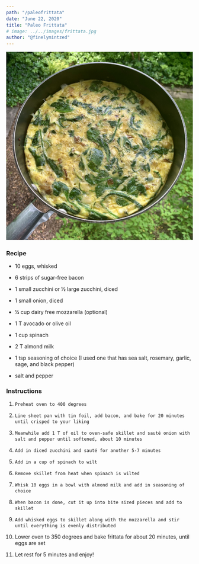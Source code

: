 ```yaml
---
path: "/paleofrittata"
date: "June 22, 2020"
title: "Paleo Frittata" 
# image: ../../images/frittata.jpg
author: "@finelymintzed"
---
```

![Paleo Frittata](./frittata.jpg)


### Recipe 
* 10 eggs, whisked

* 6 strips of sugar-free bacon

* 1 small zucchini or ½ large zucchini, diced

* 1 small onion, diced

* ¼ cup dairy free mozzarella (optional)

* 1 T avocado or olive oil

* 1 cup spinach

* 2 T almond milk

* 1 tsp seasoning of choice (I used one that has sea salt, rosemary, garlic, sage, and black pepper)

* salt and pepper



### Instructions
1.     Preheat oven to 400 degrees

2.     Line sheet pan with tin foil, add bacon, and bake for 20 minutes until crisped to your liking

3.     Meanwhile add 1 T of oil to oven-safe skillet and sauté onion with salt and pepper until softened, about 10 minutes

4.     Add in diced zucchini and sauté for another 5-7 minutes

5.     Add in a cup of spinach to wilt

6.     Remove skillet from heat when spinach is wilted

7.     Whisk 10 eggs in a bowl with almond milk and add in seasoning of choice

8.     When bacon is done, cut it up into bite sized pieces and add to skillet

9.     Add whisked eggs to skillet along with the mozzarella and stir until everything is evenly distributed

10.  Lower oven to 350 degrees and bake frittata for about 20 minutes, until eggs are set

11.  Let rest for 5 minutes and enjoy!